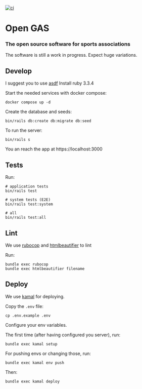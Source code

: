 [![ci](https://github.com/baldarn/open-GAS/actions/workflows/ci.yml/badge.svg)](https://github.com/baldarn/open-GAS/actions/workflows/ci.yml)

# Open GAS
### The open source software for sports associations

The software is still a work in progress. Expect huge variations.

## Develop

I suggest you to use [asdf](https://asdf-vm.com/)
Install ruby 3.3.4

Start the needed services with docker compose:

```
docker compose up -d
```

Create the database and seeds:

```
bin/rails db:create db:migrate db:seed
```

To run the server:

```
bin/rails s
```

You an reach the app at https://localhost:3000

## Tests

Run:

```
# application tests
bin/rails test

# system tests (E2E)
bin/rails test:system

# all
bin/rails test:all
```

## Lint

We use [rubocop](https://github.com/rubocop/rubocop) and [htmlbeautifier](https://github.com/threedaymonk/htmlbeautifier) to lint

Run:

```
bundle exec rubocop
bundle exec htmlbeautifier filename
```

## Deploy

We use [kamal](https://github.com/basecamp/kamal) for deploying.

Copy the `.env` file:

```
cp .env.example .env
```

Configure your env variables.

The first time (after having configured you server), run:

```
bundle exec kamal setup
```

For pushing envs or changing those, run:

```
bundle exec kamal env push
```

Then:

```
bundle exec kamal deploy
```
